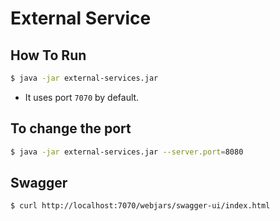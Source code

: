 # External Service

## How To Run

```bash
$ java -jar external-services.jar
```
- It uses port `7070` by default.

## To change the port

```bash
$ java -jar external-services.jar --server.port=8080
```

## Swagger
```bash
$ curl http://localhost:7070/webjars/swagger-ui/index.html
```
